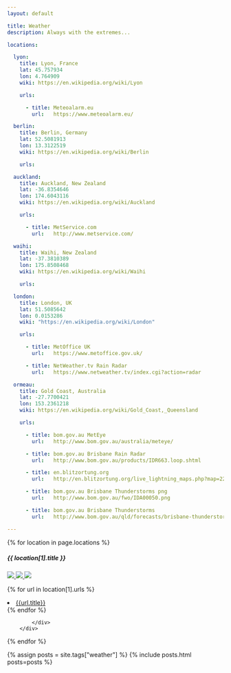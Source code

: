 ```yaml
---
layout: default

title: Weather
description: Always with the extremes...

locations:

  lyon:
    title: Lyon, France
    lat: 45.757934
    lon: 4.764909
    wiki: https://en.wikipedia.org/wiki/Lyon

    urls:

      - title: Meteoalarm.eu
        url:   https://www.meteoalarm.eu/

  berlin:
    title: Berlin, Germany
    lat: 52.5081913
    lon: 13.3122519
    wiki: https://en.wikipedia.org/wiki/Berlin

    urls:

  auckland:
    title: Auckland, New Zealand
    lat: -36.8354646
    lon: 174.6043116
    wiki: https://en.wikipedia.org/wiki/Auckland

    urls:

      - title: MetService.com
        url:   http://www.metservice.com/

  waihi:
    title: Waihi, New Zealand
    lat: -37.3810389
    lon: 175.8508468
    wiki: https://en.wikipedia.org/wiki/Waihi

    urls:

  london:
    title: London, UK
    lat: 51.5085642
    lon: 0.0153286
    wiki: "https://en.wikipedia.org/wiki/London"

    urls:

      - title: MetOffice UK
        url:   https://www.metoffice.gov.uk/

      - title: NetWeather.tv Rain Radar
        url:   https://www.netweather.tv/index.cgi?action=radar

  ormeau:
    title: Gold Coast, Australia
    lat: -27.7700421
    lon: 153.2361218
    wiki: https://en.wikipedia.org/wiki/Gold_Coast,_Queensland

    urls:

      - title: bom.gov.au MetEye
        url:   http://www.bom.gov.au/australia/meteye/

      - title: bom.gov.au Brisbane Rain Radar
        url:   http://www.bom.gov.au/products/IDR663.loop.shtml

      - title: en.blitzortung.org
        url:   http://en.blitzortung.org/live_lightning_maps.php?map=22

      - title: bom.gov.au Brisbane Thunderstorms png
        url:   http://www.bom.gov.au/fwo/IDA00050.png

      - title: bom.gov.au Brisbane Thunderstorms
        url:   http://www.bom.gov.au/qld/forecasts/brisbane-thunderstorms.shtml

---
```


<div class="row">
{% for location in page.locations %}
    <div class="col-sm-4">
        <div class="card border-0" style="width: 18rem;">
            <div class="card-body">
                <h5 class="card-title">{{ location[1].title }}</h5>

<a class="card-link" title="earth.nullschool.net" href="https://earth.nullschool.net/#current/wind/surface/level/orthographic={{location[1].lon}},{{location[1].lat}}/loc={{location[1].lon}},{{location[1].lat}}">
<img src="https://earth.nullschool.net/favicon.ico?v2" />
</a>

<a class="card-link" title="lightningmaps.org" href="https://www.lightningmaps.org/?lang=en#m=oss;t=3;s=0;o=0;b=;ts=0;y={{location[1].lat}};x={{location[1].lon}};z=7;">
<img src="https://www.lightningmaps.org/Images/favicon.ico" />
</a>

<a class="card-link" title="wikipedia.org" href="{{location[1].wiki}}">
<img src="https://en.wikipedia.org/static/favicon/wikipedia.ico" />
</a>

{% for url in location[1].urls %}
<li><a href="{{url.url}}">{{url.title}}</a></li>
{% endfor %}

            </div>
        </div>
  </div>
{% endfor %}
</div>

{% assign posts = site.tags["weather"] %}
{% include posts.html posts=posts %}
